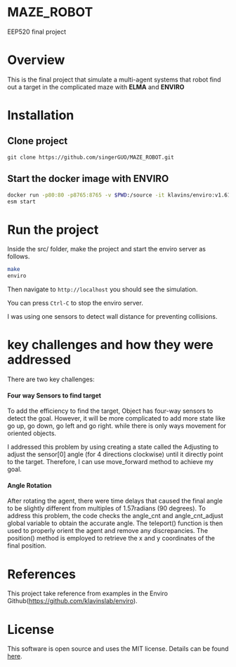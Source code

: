 # MAZE_ROBOT
EEP520 final project

# Overview

This is the final project that simulate a multi-agent systems that robot find out a target in the complicated maze with **ELMA** and **ENVIRO** 

# Installation

## Clone project

```
git clone https://github.com/singerGUO/MAZE_ROBOT.git
```

## Start the docker image with ENVIRO

```bash
docker run -p80:80 -p8765:8765 -v $PWD:/source -it klavins/enviro:v1.61 bash
esm start
```

# Run the project 

Inside the src/  folder, make the project and start the enviro server as follows.

```bash
make
enviro
```

Then navigate to `http://localhost` you should see the simulation.

You can press `Ctrl-C` to stop the enviro server.

I was using one sensors to detect wall distance for preventing collisions.



# key challenges and how they were addressed

There are two key challenges:

#### Four way Sensors to find target

To add the efficiency to find the target, Object has four-way sensors to detect the goal. However, it will be more complicated to add more state like go up, go down, go left and go right. while  there is only ways movement for oriented objects. 

I addressed this problem by using creating a state called the Adjusting to adjust the sensor[0]  angle  (for 4 directions clockwise) until it directly point to the target. Therefore, I can use move_forward method to achieve my goal. 

#### Angle Rotation

After rotating the agent, there were time delays that caused the final angle to be slightly different from multiples of 1.57radians (90 degrees). To address this problem, the code checks the angle_cnt  and angle_cnt_adjust global variable to obtain the accurate angle. The teleport() function is then used to properly orient the agent and remove any discrepancies. The position() method is employed to retrieve the x and y coordinates of the final position.



# References

This project take reference from examples in the Enviro Github(https://github.com/klavinslab/enviro).

# License

This software is open source and uses the MIT license. Details can be found [here](https://github.com/klavinslab/elma).

